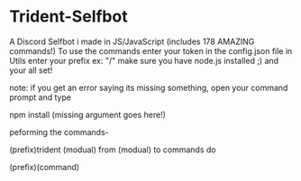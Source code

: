 # Trident-Selfbot
A Discord Selfbot i made in JS/JavaScript (includes 178 AMAZING commands!)
To use the commands enter your token in the config.json file in Utils
enter your prefix ex: "/"
make sure you have node.js installed ;)
and your all set!

note: if you get an error saying its missing something, open your command prompt and type 

npm install (missing argument goes here!)

peforming the commands-

(prefix)trident (modual)
from (modual) to commands do

(prefix)(command)
